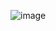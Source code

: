![image](https://user-images.githubusercontent.com/49730521/87540412-4b242500-c6bd-11ea-925f-649819add834.png)
